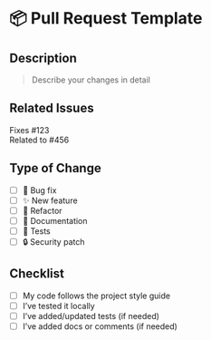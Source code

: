 # 📦 Pull Request Template

## Description

> Describe your changes in detail

## Related Issues

Fixes #123  
Related to #456

## Type of Change

- [ ] 🐛 Bug fix
- [ ] ✨ New feature
- [ ] 🔧 Refactor
- [ ] 📄 Documentation
- [ ] 🧪 Tests
- [ ] 🔒 Security patch

## Checklist

- [ ] My code follows the project style guide
- [ ] I’ve tested it locally
- [ ] I’ve added/updated tests (if needed)
- [ ] I’ve added docs or comments (if needed)
